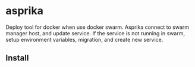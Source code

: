 # asprika
Deploy tool for docker when use docker swarm.
Asprika connect to swarm manager host, and update service.
If the service is not running in swarm, setup environment variables, migration, and create new service.

## Install
